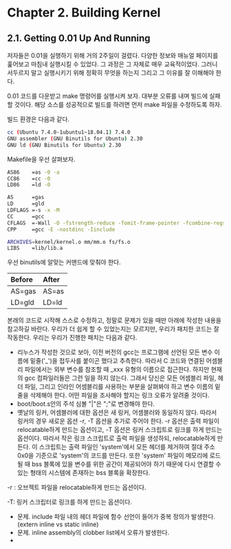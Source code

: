 # Chapter 2. Building Kernel

## 2.1. Getting 0.01 Up And Running

저자들은 0.01을 실행하기 위해 거의 2주일이 걸렸다. 다양한 정보와 매뉴얼 페이지를 훑어보고 마침내 실행시킬 수 있었다. 그  과정은 그 자체로 매우 교육적이었다. 그러니 서두르지 말고 실행시키기 위해 정확히 무엇을 하는지 그리고 그 이유를 잘 이해해야 한다. 

0.01 코드를 다운받고 make 명령어를 실행시켜 보자. 대부분 오류를 내며 빌드에 실패할 것이다. 해당 소스를 성공적으로 빌드를 하려면 먼저 make 파일을 수정하도록 하자.

빌드 환경은 다음과 같다.

```bash
cc (Ubuntu 7.4.0-1ubuntu1~18.04.1) 7.4.0
GNU assembler (GNU Binutils for Ubuntu) 2.30
GNU ld (GNU Binutils for Ubuntu) 2.30
```

Makefile을 우선 살펴보자.

```bash
AS86    =as -0 -a
CC86    =cc -0
LD86    =ld -0

AS      =gas
LD      =gld
LDFLAGS =-s -x -M
CC      =gcc
CFLAGS  =-Wall -O -fstrength-reduce -fomit-frame-pointer -fcombine-regs
CPP     =gcc -E -nostdinc -Iinclude

ARCHIVES=kernel/kernel.o mm/mm.o fs/fs.o
LIBS    =lib/lib.a
```

우선 binutils에 알맞는 커맨드에 맞춰야 한다. 

| Before | After |
| :--- | :--- |
| AS=gas | AS=as |
| LD=gld | LD=ld |

본래의 코드로 시작해 스스로 수정하고, 정말로 문제가 있을 때만 아래에 작성한 내용을 참고하길 바란다. 우리가 더 쉽게 할 수 있었는지는 모르지만, 우리가 패치한 코드는 잘 작동한다. 우리는 우리가 진행한 패치는 다음과 같다.

* 리누스가 작성한 것으로 보아, 이전 버전의 gcc는 프로그램에 선언된 모든 변수 이름에 밑줄\('\_'\)을 접두사를 붙이곤 했다고 추측한다. 따라서 C 코드와 연결된 어셈블리 파일에서는 외부 변수를 참조할 때 \_xxx 유형의 이름으로 접근한다. 하지만 현재의 gcc 컴파일러들은 그런 일을 하지 않는다. 그래서 당신은 모든 어셈블리 파일, 헤더 파일, 그리고 인라인 어셈블리를 사용하는 부분을 살펴봐야 하고 변수 이름의 밑 줄을 삭제해야 한다. 어떤 파일을 조사해야 할지는 링크 오류가 알려줄 것이다.
* boot/boot.s안의 주석 심볼  "\|"은  ";"로 변경해야 한다.
* 옛날의 링커, 어셈블러에 대한 옵션은 새 링커, 어셈블러와 동일하지 않다. 따라서 링커의 경우 새로운 옵션 -r, -T 옵션을 추가로 주어야 한다. -r 옵션은 출력 파일이 relocatable하게 만드는 옵션이고, -T 옵션은 링커 스크립트로 링크를 하게 만드는 옵션이다. 따라서 작은 링크 스크립트로 출력 파일을 생성하되, relocatable하게 만든다. 이 스크립트는 출력 파일인 'system'에서 모든 헤더를 제거하여 절대 주소 0x0을 기준으로 'system'의 코드를 만든다. 또한 'system' 파일이 메모리에 로드될 때 bss 블록에 있을 변수를 위한 공간이 제공되어야 하기 때문에 다시 연결할 수 있는 형태의 시스템에 존재하는 bss 블록을 확장한다.

-r : 오브젝트 파일을 relocatable하게 만드는 옵션이다.

-T: 링커 스크립터로 링크를 하게 만드는 옵션이다.

* 문제. include 파일 내의 헤더 파일에 함수 선언이 들어가 중복 정의가 발생한다.\(extern inline vs static inline\)
* 문제. inline assembly의 clobber list에서 오류가 발생한다.
* 
